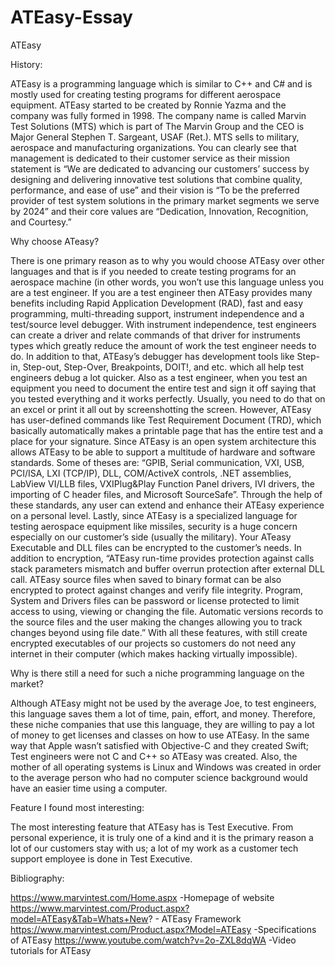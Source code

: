 # ATEasy-Essay
ATEasy

History:
   
   ATEasy is a programming language which is similar to C++ and C# and is mostly used for creating testing programs for different aerospace equipment. ATEasy started to be created by Ronnie Yazma and the company was fully formed in 1998. The company name is called Marvin Test Solutions (MTS) which is part of The Marvin Group and the CEO is Major General Stephen T. Sargeant, USAF (Ret.). MTS sells to military, aerospace and manufacturing organizations. You can clearly see that management is dedicated to their customer service as their mission statement is “We are dedicated to advancing our customers’ success by designing and delivering innovative test solutions that combine quality, performance, and ease of use” and their vision is “To be the preferred provider of test system solutions in the primary market segments we serve by 2024” and their core values are “Dedication, Innovation, Recognition,  and Courtesy.”

Why choose ATeasy?

  There is one primary reason as to why you would choose ATEasy over other languages and that is if you needed to create testing programs for an aerospace machine (in other words, you won’t use this language unless you are a test engineer. If you are a test engineer then ATEasy provides many benefits including Rapid Application Development (RAD), fast and easy programming, multi-threading support, instrument independence and  a test/source level debugger. With instrument independence, test engineers can create a driver and relate commands of that driver for instruments types which greatly reduce the amount of work the test engineer needs to do. In addition to that, ATEasy’s debugger has development tools like Step-in, Step-out, Step-Over, Breakpoints, DOIT!, and etc. which all help test engineers debug a lot quicker.
  Also as a test engineer, when you test an equipment you need to document the entire test and sign it off saying that you tested everything and it works perfectly. Usually, you need to do that on an excel or print it all out by screenshotting the screen. However, ATEasy has user-defined commands like Test Requirement Document (TRD), which basically automatically makes a printable page that has the entire test and a place for your signature.
Since ATEasy is an open system architecture this allows ATEasy to be able to support a multitude of hardware and software standards. Some of theses are: “GPIB, Serial communication, VXI, USB, PCI/ISA, LXI (TCP/IP), DLL, COM/ActiveX controls, .NET assemblies, LabView VI/LLB files, VXIPlug&Play Function Panel drivers, IVI drivers, the importing of C header files, and Microsoft SourceSafe”. Through the help of these standards, any user can extend and enhance their ATEasy experience on a personal level. 
  Lastly, since ATEasy is a specialized language for testing aerospace equipment like missiles, security is a huge concern especially on our customer’s side (usually the military). Your ATeasy Executable and DLL files can be encrypted to the customer’s needs.  In addition to encryption, “ATEasy run-time provides protection against calls stack parameters mismatch and buffer overrun protection after external DLL call. ATEasy source files when saved to binary format can be also encrypted to protect against changes and verify file integrity. Program, System and Drivers files can be password or license protected to limit access to using, viewing or changing the file. Automatic versions records to the source files and the user making the changes allowing you to track changes beyond using file date.” With all these features, with still create encrypted executables of our projects so customers do not need any internet in their computer (which makes hacking virtually impossible). 

Why is there still a need for such a niche programming language on the market?

  Although ATEasy might not be used by the average Joe, to test engineers, this language saves them a lot of time, pain, effort, and money. Therefore, these niche companies that use this language, they are willing to pay a lot of money to get licenses and classes on how to use ATEasy. In the same way that Apple wasn’t satisfied with Objective-C and they created Swift; Test engineers were not C and C++ so ATEasy was created. Also, the mother of all operating systems is Linux and Windows was created in order to the average person who had no computer science background would have an easier time using a computer.

Feature I found most interesting:

  The most interesting feature that ATEasy has is Test Executive. From personal experience, it is truly one of a kind and it is the primary reason a lot of our customers stay with us; a lot of my work as a customer tech support employee is done in Test Executive.

Bibliography:

https://www.marvintest.com/Home.aspx -Homepage of website
https://www.marvintest.com/Product.aspx?model=ATEasy&Tab=Whats+New? - ATEasy Framework
https://www.marvintest.com/Product.aspx?Model=ATEasy -Specifications of ATEasy
https://www.youtube.com/watch?v=2o-ZXL8dqWA -Video tutorials for ATEasy
